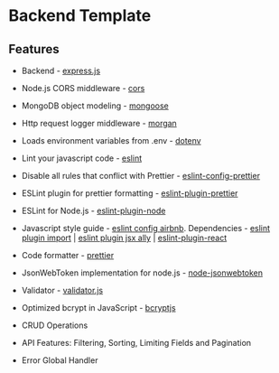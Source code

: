 # Backend Template

## Features

- Backend - [express.js](https://expressjs.com/)

- Node.js CORS middleware - [cors](https://github.com/expressjs/cors)

- MongoDB object modeling - [mongoose](https://github.com/Automattic/mongoose)

- Http request logger middleware - [morgan](https://github.com/expressjs/morgan)

- Loads environment variables from .env - [dotenv](https://github.com/motdotla/dotenv)

- Lint your javascript code - [eslint](https://eslint.org/)

- Disable all rules that conflict with Prettier - [eslint-config-prettier](https://github.com/prettier/eslint-config-prettier)

- ESLint plugin for prettier formatting - [eslint-plugin-prettier](https://github.com/prettier/eslint-plugin-prettier)

- ESLint for Node.js - [eslint-plugin-node](https://www.npmjs.com/package/eslint-plugin-node)

* Javascript style guide - [eslint config airbnb](https://www.npmjs.com/package/eslint-config-airbnb). Dependencies - [eslint plugin import](https://github.com/benmosher/eslint-plugin-import) | [eslint plugin jsx ally](https://www.npmjs.com/package/eslint-plugin-jsx-a11y) | [eslint-plugin-react](https://github.com/yannickcr/eslint-plugin-react)

* Code formatter - [prettier](https://prettier.io/)

* JsonWebToken implementation for node.js - [node-jsonwebtoken](https://github.com/auth0/node-jsonwebtoken)

* Validator - [validator.js](https://github.com/validatorjs/validator.js)

* Optimized bcrypt in JavaScript - [bcryptjs](https://www.npmjs.com/package/bcryptjs)

* CRUD Operations

* API Features: Filtering, Sorting, Limiting Fields and Pagination

* Error Global Handler
